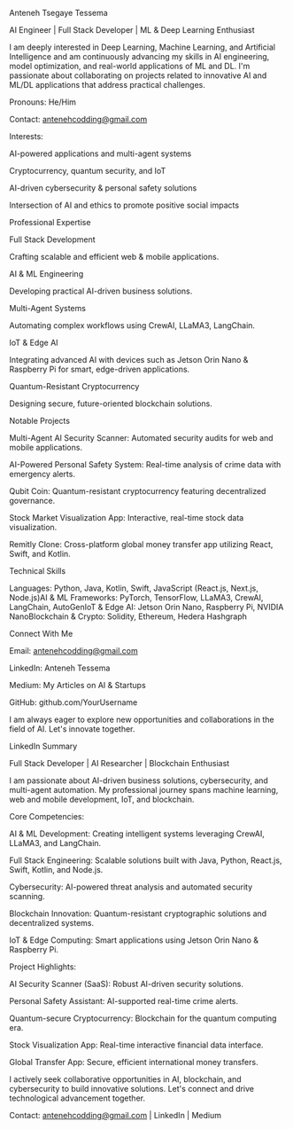 Anteneh Tsegaye Tessema

AI Engineer | Full Stack Developer | ML & Deep Learning Enthusiast

I am deeply interested in Deep Learning, Machine Learning, and Artificial Intelligence and am continuously advancing my skills in AI engineering, model optimization, and real-world applications of ML and DL. I'm passionate about collaborating on projects related to innovative AI and ML/DL applications that address practical challenges.

Pronouns: He/Him

Contact: antenehcodding@gmail.com

Interests:

AI-powered applications and multi-agent systems

Cryptocurrency, quantum security, and IoT

AI-driven cybersecurity & personal safety solutions

Intersection of AI and ethics to promote positive social impacts

Professional Expertise

Full Stack Development

Crafting scalable and efficient web & mobile applications.

AI & ML Engineering

Developing practical AI-driven business solutions.

Multi-Agent Systems

Automating complex workflows using CrewAI, LLaMA3, LangChain.

IoT & Edge AI

Integrating advanced AI with devices such as Jetson Orin Nano & Raspberry Pi for smart, edge-driven applications.

Quantum-Resistant Cryptocurrency

Designing secure, future-oriented blockchain solutions.

Notable Projects

Multi-Agent AI Security Scanner: Automated security audits for web and mobile applications.

AI-Powered Personal Safety System: Real-time analysis of crime data with emergency alerts.

Qubit Coin: Quantum-resistant cryptocurrency featuring decentralized governance.

Stock Market Visualization App: Interactive, real-time stock data visualization.

Remitly Clone: Cross-platform global money transfer app utilizing React, Swift, and Kotlin.

Technical Skills

Languages: Python, Java, Kotlin, Swift, JavaScript (React.js, Next.js, Node.js)AI & ML Frameworks: PyTorch, TensorFlow, LLaMA3, CrewAI, LangChain, AutoGenIoT & Edge AI: Jetson Orin Nano, Raspberry Pi, NVIDIA NanoBlockchain & Crypto: Solidity, Ethereum, Hedera Hashgraph

Connect With Me

Email: antenehcodding@gmail.com

LinkedIn: Anteneh Tessema

Medium: My Articles on AI & Startups

GitHub: github.com/YourUsername

I am always eager to explore new opportunities and collaborations in the field of AI. Let's innovate together.

LinkedIn Summary

Full Stack Developer | AI Researcher | Blockchain Enthusiast

I am passionate about AI-driven business solutions, cybersecurity, and multi-agent automation. My professional journey spans machine learning, web and mobile development, IoT, and blockchain.

Core Competencies:

AI & ML Development: Creating intelligent systems leveraging CrewAI, LLaMA3, and LangChain.

Full Stack Engineering: Scalable solutions built with Java, Python, React.js, Swift, Kotlin, and Node.js.

Cybersecurity: AI-powered threat analysis and automated security scanning.

Blockchain Innovation: Quantum-resistant cryptographic solutions and decentralized systems.

IoT & Edge Computing: Smart applications using Jetson Orin Nano & Raspberry Pi.

Project Highlights:

AI Security Scanner (SaaS): Robust AI-driven security solutions.

Personal Safety Assistant: AI-supported real-time crime alerts.

Quantum-secure Cryptocurrency: Blockchain for the quantum computing era.

Stock Visualization App: Real-time interactive financial data interface.

Global Transfer App: Secure, efficient international money transfers.

I actively seek collaborative opportunities in AI, blockchain, and cybersecurity to build innovative solutions. Let's connect and drive technological advancement together.

Contact: antenehcodding@gmail.com | LinkedIn | Medium
